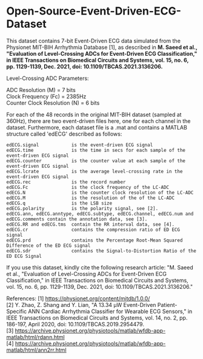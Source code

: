 # Open-Source-Event-Driven-ECG-Dataset

This dataset contains 7-bit Event-Driven ECG data simulated from the Physionet MIT-BIH Arrhythmia Database [1], as described in 
**M. Saeed et al., "Evaluation of Level-Crossing ADCs for Event-Driven ECG Classification," in IEEE Transactions on Biomedical Circuits and Systems, vol. 15, no. 6, pp. 1129-1139, Dec. 2021, doi: 10.1109/TBCAS.2021.3136206.**

Level-Crossing ADC Parameters:

ADC Resolution (M) = 7 bits <br />
Clock Frequency (Fc) = 2385Hz <br />
Counter Clock Resolution (N) = 6 bits <br />

For each of the 48 records in the original MIT-BIH dataset (sampled at 360Hz), there are two event-driven files here, one for each channel in the dataset. Furthermore, each dataset file is a .mat and contains a MATLAB structure called 'edECG' described as follows:

    edECG.signal            is the event-driven ECG signal
    edECG.time              is the time in secs for each sample of the event-driven ECG signal
    edECG.counter           is the counter value at each sample of the event-driven ECG signal
    edECG.lcrate            is the average level-crossing rate in the event-driven ECG signal
    edECG.rec               is the record number
    edECG.Fc                is the clock frequency of the LC-ADC
    edECG.N                 is the counter clock resolution of the LC-ADC
    edECG.M                 is the resolution of the of the LC-ADC
    edECG.q                 is the LSB size
    edECG.polarity          is the polarity signal, see [2].
    edECG.ann, edECG.anntype, edECG.subtype, edECG.channel, edECG.num and edECG.comments contain the annotation data, see [3].
    edECG.RR and edECG.tms  contain the RR interval data, see [4].
    edECG.cr                contains the compression ratio of ED ECG signal
    edECG.prd               contains the Percentage Root-Mean Squared Difference of the ED ECG signal
    edECG.sdr               contains the Signal-to-Distortion Ratio of the ED ECG Signal


If you use this dataset, kindly cite the following research article:
"M. Saeed et al., "Evaluation of Level-Crossing ADCs for Event-Driven ECG Classification," in IEEE Transactions on Biomedical Circuits and Systems, vol. 15, no. 6, pp. 1129-1139, Dec. 2021, doi: 10.1109/TBCAS.2021.3136206."


References: 
[1] https://physionet.org/content/mitdb/1.0.0/ <br />
[2] Y. Zhao, Z. Shang and Y. Lian, "A 13.34 μW Event-Driven Patient-Specific ANN Cardiac Arrhythmia Classifier for Wearable ECG Sensors," in IEEE Transactions on Biomedical Circuits and Systems, vol. 14, no. 2, pp. 186-197, April 2020, doi: 10.1109/TBCAS.2019.2954479. <br />
[3] https://archive.physionet.org/physiotools/matlab/wfdb-app-matlab/html/rdann.html <br />
[4] https://archive.physionet.org/physiotools/matlab/wfdb-app-matlab/html/ann2rr.html <br />

